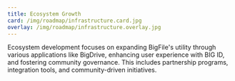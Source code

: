 ```yaml
---
title: Ecosystem Growth
card: /img/roadmap/infrastructure.card.jpg
overlay: /img/roadmap/infrastructure.overlay.jpg
---
```


Ecosystem development focuses on expanding BigFile's utility through various applications like BigDrive, enhancing user experience with BIG ID, and fostering community governance. This includes partnership programs, integration tools, and community-driven initiatives.

